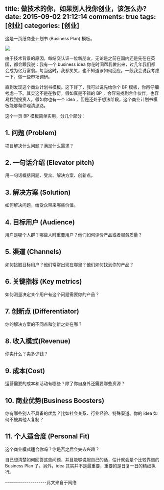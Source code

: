 title: 做技术的你，如果别人找你创业，该怎么办?
date: 2015-09-02 21:12:14
comments: true
tags: [创业]
categories: [创业]
---
这是一页纸商业计划书 (Business Plan) 模板。

![](http://i.imgur.com/9veSEoT.jpg)

由于技术背景的原因，每结交认识一位新朋友，无论是之前在国内还是先在在英国，都会跟我说：我有一个 business idea 你花时间帮我做出来，过几年我们都会成为亿万富翁。每当这时，我都笑笑，也不知道该如何回应。一般我会说我考虑一下，做一些市场调研。

直到发现这个商业计划书模板。这下好了，我可以说先给你个 BP 模板，你再仔细考虑一下。其实这不是在敷衍，假如真是不错的 BP ，会容易找到合作伙伴，也容易找到投资人。假如你也有一个 idea ，但是还处于想法阶段，这个商业计划书模板能够帮你理清思路。

这个一页 BP 模板简单实用，分几个部分：

## 1. 问题 (Problem) ##

项目解决什么问题？满足什么需求？

## 2. 一句话介绍 (Elevator pitch) ##

用一句话概括问题、受众、解决方案、创新点。

## 3. 解决方案 (Solution) ##

如何解决问题，给受众带来哪些价值。

## 4. 目标用户 (Audience) ##

用户是哪个人群？哪些人时重要用户？他们如何评价产品或者服务质量？

## 5. 渠道 (Channels) ##

如何接触目标用户？他们常常出现在哪里？他们如何找到你的产品？

## 6. 关键指标 (Key metrics) ##

如何测量决定某个用户有这个问题需要你的产品？

## 7. 创新点 (Differentiator) ##

你的解决方案的不同点和创新之处在哪？

## 8. 收入模式(Revenue) ##

你卖什么？卖多少钱？

## 9. 成本(Cost) ##

运营需要的成本和活动有哪些？除了你自身外还需要哪些资源？

## 10. 商业优势(Business Boosters) ##

你有哪些别人不具备的优势？比如社会关系、行业经验、特殊渠道。你的 idea 如何不被其他人复制？

## 11. 个人适合度 (Personal Fit) ##

这个商业模式适合你吗？你是否之后会失去兴趣？

自己想清楚如何回答这些问题，并且能够说服自己的话，估计就会是个比较靠谱的 Business Plan 了。另外，idea 其实并不是最重要，重要的是日复一日的精细执行。

---------------------此文来自于网络